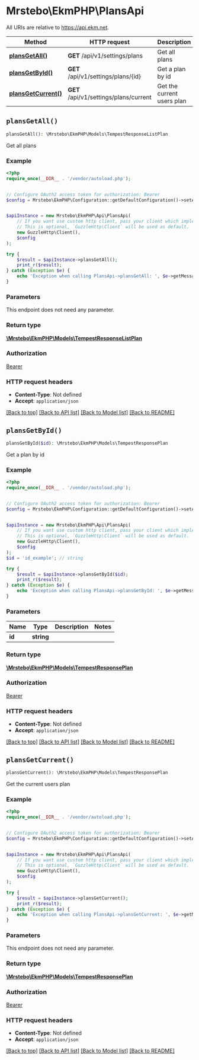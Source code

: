 # Mrstebo\EkmPHP\PlansApi

All URIs are relative to https://api.ekm.net.

Method | HTTP request | Description
------------- | ------------- | -------------
[**plansGetAll()**](PlansApi.md#plansGetAll) | **GET** /api/v1/settings/plans | Get all plans
[**plansGetById()**](PlansApi.md#plansGetById) | **GET** /api/v1/settings/plans/{id} | Get a plan by id
[**plansGetCurrent()**](PlansApi.md#plansGetCurrent) | **GET** /api/v1/settings/plans/current | Get the current users plan


## `plansGetAll()`

```php
plansGetAll(): \Mrstebo\EkmPHP\Models\TempestResponseListPlan
```

Get all plans

### Example

```php
<?php
require_once(__DIR__ . '/vendor/autoload.php');


// Configure OAuth2 access token for authorization: Bearer
$config = Mrstebo\EkmPHP\Configuration::getDefaultConfiguration()->setAccessToken('YOUR_ACCESS_TOKEN');


$apiInstance = new Mrstebo\EkmPHP\Api\PlansApi(
    // If you want use custom http client, pass your client which implements `GuzzleHttp\ClientInterface`.
    // This is optional, `GuzzleHttp\Client` will be used as default.
    new GuzzleHttp\Client(),
    $config
);

try {
    $result = $apiInstance->plansGetAll();
    print_r($result);
} catch (Exception $e) {
    echo 'Exception when calling PlansApi->plansGetAll: ', $e->getMessage(), PHP_EOL;
}
```

### Parameters

This endpoint does not need any parameter.

### Return type

[**\Mrstebo\EkmPHP\Models\TempestResponseListPlan**](../Model/TempestResponseListPlan.md)

### Authorization

[Bearer](../../README.md#Bearer)

### HTTP request headers

- **Content-Type**: Not defined
- **Accept**: `application/json`

[[Back to top]](#) [[Back to API list]](../../README.md#endpoints)
[[Back to Model list]](../../README.md#models)
[[Back to README]](../../README.md)

## `plansGetById()`

```php
plansGetById($id): \Mrstebo\EkmPHP\Models\TempestResponsePlan
```

Get a plan by id

### Example

```php
<?php
require_once(__DIR__ . '/vendor/autoload.php');


// Configure OAuth2 access token for authorization: Bearer
$config = Mrstebo\EkmPHP\Configuration::getDefaultConfiguration()->setAccessToken('YOUR_ACCESS_TOKEN');


$apiInstance = new Mrstebo\EkmPHP\Api\PlansApi(
    // If you want use custom http client, pass your client which implements `GuzzleHttp\ClientInterface`.
    // This is optional, `GuzzleHttp\Client` will be used as default.
    new GuzzleHttp\Client(),
    $config
);
$id = 'id_example'; // string

try {
    $result = $apiInstance->plansGetById($id);
    print_r($result);
} catch (Exception $e) {
    echo 'Exception when calling PlansApi->plansGetById: ', $e->getMessage(), PHP_EOL;
}
```

### Parameters

Name | Type | Description  | Notes
------------- | ------------- | ------------- | -------------
 **id** | **string**|  |

### Return type

[**\Mrstebo\EkmPHP\Models\TempestResponsePlan**](../Model/TempestResponsePlan.md)

### Authorization

[Bearer](../../README.md#Bearer)

### HTTP request headers

- **Content-Type**: Not defined
- **Accept**: `application/json`

[[Back to top]](#) [[Back to API list]](../../README.md#endpoints)
[[Back to Model list]](../../README.md#models)
[[Back to README]](../../README.md)

## `plansGetCurrent()`

```php
plansGetCurrent(): \Mrstebo\EkmPHP\Models\TempestResponsePlan
```

Get the current users plan

### Example

```php
<?php
require_once(__DIR__ . '/vendor/autoload.php');


// Configure OAuth2 access token for authorization: Bearer
$config = Mrstebo\EkmPHP\Configuration::getDefaultConfiguration()->setAccessToken('YOUR_ACCESS_TOKEN');


$apiInstance = new Mrstebo\EkmPHP\Api\PlansApi(
    // If you want use custom http client, pass your client which implements `GuzzleHttp\ClientInterface`.
    // This is optional, `GuzzleHttp\Client` will be used as default.
    new GuzzleHttp\Client(),
    $config
);

try {
    $result = $apiInstance->plansGetCurrent();
    print_r($result);
} catch (Exception $e) {
    echo 'Exception when calling PlansApi->plansGetCurrent: ', $e->getMessage(), PHP_EOL;
}
```

### Parameters

This endpoint does not need any parameter.

### Return type

[**\Mrstebo\EkmPHP\Models\TempestResponsePlan**](../Model/TempestResponsePlan.md)

### Authorization

[Bearer](../../README.md#Bearer)

### HTTP request headers

- **Content-Type**: Not defined
- **Accept**: `application/json`

[[Back to top]](#) [[Back to API list]](../../README.md#endpoints)
[[Back to Model list]](../../README.md#models)
[[Back to README]](../../README.md)
